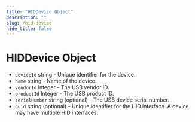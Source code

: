 ```yaml
---
title: "HIDDevice Object"
description: ""
slug: /hid-device
hide_title: false
---
```


# HIDDevice Object

* `deviceId` string - Unique identifier for the device.
* `name` string - Name of the device.
* `vendorId` Integer - The USB vendor ID.
* `productId` Integer - The USB product ID.
* `serialNumber` string (optional) - The USB device serial number.
* `guid` string (optional) - Unique identifier for the HID interface.  A device may have multiple HID interfaces.
